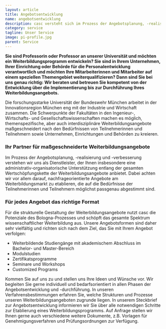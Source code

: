 ```yaml
---
layout: article
title: Angebotsentwicklung
name: angebotsentwicklung
description: casc versteht sich im Prozess der Angebotsplanung, -realisierung und -verbesserung als Dienstleister, der akademischen Verantwortlichen und Unternehmen insbesondere eine administrativ-organisatorische Unterstützung entlang der gesamten Wertschöpfungskette der Weiterbildungsangebote anbietet.
category: service
tagline: Unser Service
image: pi-profile.jpg
parent: Service
---
```



**Sie sind Professorin oder Professor an unserer Universität und möchten ein Weiterbildungsprogramm entwickeln? Sie sind in Ihrem Unternehmen, Ihrer Einrichtung oder Behörde für die Personalentwicklung verantwortlich und möchten Ihre Mitarbeiterinnen und Mitarbeiter auf einem speziellen Themengebiet weiterqualifizieren? Dann sind Sie bei uns genau richtig: Wir beraten und betreuen Sie kompetent von der Entwicklung über die Implementierung bis zur Durchführung Ihres Weiterbildungsangebots.**

Die forschungsstarke Universität der Bundeswehr München arbeitet in der Innovationsregion München eng mit der Industrie und Wirtschaft zusammen. Die Schwerpunkte der Fakultäten in den Ingenieur-, Wirtschafts- und Gesellschaftswissenschaften machen es möglich, themenspezifische, aber auch interdisziplinäre Weiterbildungsangebote maßgeschneidert nach den Bedürfnissen von Teilnehmerinnen und Teilnehmern sowie Unternehmen, Einrichtungen und Behörden zu kreieren. 

### Ihr Partner für maßgeschneiderte Weiterbildungsangebote

Im Prozess der Angebotsplanung, -realisierung und -verbesserung verstehen wir uns als Dienstleister, der Ihnen insbesondere eine administrativ-organisatorische Unterstützung entlang der gesamten Wertschöpfungskette der Weiterbildungsangebote anbietet. Dabei achten wir vor allem darauf, nachfrageorientierte Angebote am Weiterbildungsmarkt zu etablieren, die auf die Bedürfnisse der Teilnehmerinnen und Teilnehmern möglichst passgenau abgestimmt sind.

### Für jedes Angebot das richtige Format

Für die strukturelle Gestaltung der Weiterbildungsangebote nutzt casc die Potenziale des Bologna-Prozesses und schöpft das gesamte Spektrum wissenschaftlicher Weiterbildung aus. Unsere Angebotsformen sind daher sehr vielfältig und richten sich nach dem Ziel, das Sie mit Ihrem Angebot verfolgen:

* Weiterbildende Studiengänge mit akademischem Abschluss im Bachelor- und Master-Bereich
* Modulstudien
* Zertifikatsprogramme
* Seminare und Workshops 
* Customized Programs

Kommen Sie auf uns zu und stellen uns Ihre Ideen und Wünsche vor. Wir begleiten Sie gerne individuell und bedarfsorientiert in allen Phasen der Angebotsentwicklung und -durchführung. In unseren Verfahrensbestimmungen erfahren Sie, welche Strukturen und Prozesse unseren Weiterbildungsangeboten zugrunde liegen. In unserem Steckbrief zur Angebotsentwicklung informieren wir Sie über alle notwendigen Schritte zur Etablierung eines Weiterbildungsprogramms. Auf Anfrage stellen wir Ihnen gerne auch verschiedene weitere Dokumente, z.B. Vorlagen für Genehmigungsverfahren und Prüfungsordnungen zur Verfügung.
